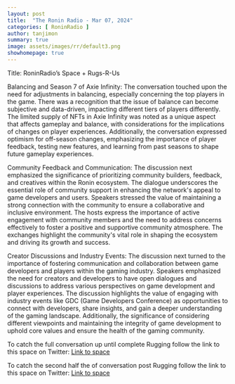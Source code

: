 ```yaml
---
layout: post
title:  "The Ronin Radio - Mar 07, 2024"
categories: [ RoninRadio ]
author: tanjimon
summary: true
image: assets/images/rr/default3.png
showhomepage: true
---
```


Title: RoninRadio’s Space + Rugs-R-Us

Balancing and Season 7 of Axie Infinity: 
The conversation touched upon the need for adjustments in balancing, especially concerning the top players in the game. There was a recognition that the issue of balance can become subjective and data-driven, impacting different tiers of players differently. The limited supply of NFTs in Axie Infinity was noted as a unique aspect that affects gameplay and balance, with considerations for the implications of changes on player experiences. Additionally, the conversation expressed optimism for off-season changes, emphasizing the importance of player feedback, testing new features, and learning from past seasons to shape future gameplay experiences.

Community Feedback and Communication: 
The discussion next emphasized the significance of prioritizing community builders, feedback, and creatives within the Ronin ecosystem. The dialogue underscores the essential role of community support in enhancing the network's appeal to game developers and users. Speakers stressed the value of maintaining a strong connection with the community to ensure a collaborative and inclusive environment. The hosts express the importance of active engagement with community members and the need to address concerns effectively to foster a positive and supportive community atmosphere. The exchanges highlight the community's vital role in shaping the ecosystem and driving its growth and success.

Creator Discussions and Industry Events: 
The discussion next turned to the importance of fostering communication and collaboration between game developers and players within the gaming industry. Speakers emphasized the need for creators and developers to have open dialogues and discussions to address various perspectives on game development and player experiences. The discussion highlights the value of engaging with industry events like GDC (Game Developers Conference) as opportunities to connect with developers, share insights, and gain a deeper understanding of the gaming landscape. Additionally, the significance of considering different viewpoints and maintaining the integrity of game development to uphold core values and ensure the health of the gaming community.

To catch the full conversation up until complete Rugging follow the link to this space on Twitter:  <a href="https://twitter.com/i/spaces/1jMJgmAlZDjKL?s=20">Link to space</a>

To catch the second half the of conversation post Rugging follow the link to this space on Twitter:  <a href="https://twitter.com/i/spaces/1DXxyjolqaLKM?s=20">Link to space</a>
